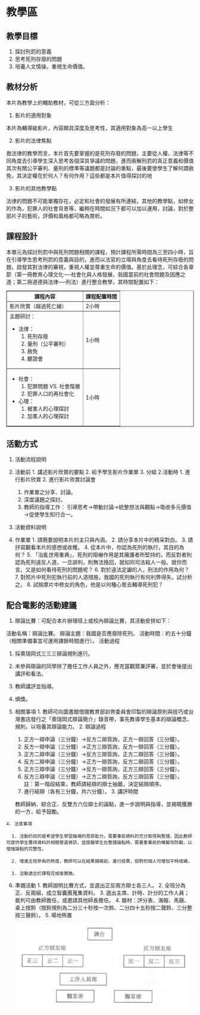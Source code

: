 # 教學區

## 教學目標

1. 探討刑罰的意義
2. 思考死刑存廢的問題
3. 培養人文情操，重視生命價值。

## 教材分析

本片為教學上的輔助教材，可從三方面分析：

1. 影片的適用對象

  本片為輔導級影片，內容頗具深度及思考性，其適用對象為高一以上學生

2. 影片的法律焦點

  救法律的教學而言，本片首先要掌握的是死刑存廢的問題，主要從人權、法律等不同角度去引導學生深入思考各個深具爭議的問題，進而兩解刑罰的真正意義和價值其次有關公平審判、量刑的標準等議題都是討論的重點，最後要使學生了解何謂赦免，其決定權在於何人？有何作用？這些都是本片值得探討的地

3. 影片的其他教學點

  法律的問題不可能單獨存在，必定和社會的發展有所連結，其他的教學點，如修女的作為，犯罪人的社會背景等，繼稍在時間如況下都可以加以運用，討論，對於整部片子的藝術，評價和風格都可略為賞析。

## 課程設計

本單元為探討刑罰中與死刑問題相關的課程，預計課程所需時間為三至四小時，旨在引導學生思考刑罰的意義與目的，進而以法官的立場與角度去看待死刑存廢的問題，啟發其對法律的審視，重視人權並尊重生命的價值。基於此理念，可綜合各章節（第一冊教育心理文化──社會化與人格發展，我國當前的社會問題及因應之道；第二冊道德與法律──刑法）進行整合教學，其時間配置如下：

<table border="1">
  <thead>
    <tr>
      <th>課程內容</th>
      <th>課程配置時間</th>
    </tr>
  </thead>
  <tbody>
    <tr>
      <td>影片欣賞（越過死亡線）</td>
      <td>2小時</td>
    </tr>
    <tr>
      <td>
        主題研討：
        <ul>
          <li>
            法律：
            <ol>
              <li>死刑存廢</li>
              <li>量刑（公平審判）</li>
              <li>赦免</li>
              <li>聽證會</li>
            </ol>
          </li>
        </ul>
      </td>
      <td>1小時</td>
    </tr>
    <tr>
      <td>
        <ul>
          <li>
            社會：
            <ol>
              <li>犯罪問題 VS. 社會階層</li>
              <li>犯罪人口的再社會化</li>
            </ol>
          </li>
          <li>
            心理：
            <ol>
              <li>被害人的心理探討</li>
              <li>加害人的心理探討</li>
            </ol>
          </li>
        </ul>
      </td>
      <td>1小時</td>
    </tr>
  </tbody>
</table>


## 活動方式

1. 活動流程說明
  1. 活動前
    1. 講述影片欣賞的要點
    2. 給予學生影片作業單
    3. 分組
  2.活動時
    1. 進行影片欣賞
    2. 進行影片欣賞討論會
      1. 作業單之分享、討論。
      2. 深度議題之探討。
      3. 教師的指導工作：
        引導思考→帶動討論→統整想法與觀點→吸收多元價值→促使學生知行合一。

2. 活動資料說明
  1. 作業單
    1. 請簡要說明本片的主只與內涵。
    2. 請分享本片中的精采對白。
    3. 請抒寫觀看本片的感想或收穫。
    4. 從本片中，你認為死刑的執行，其目的為何？
    5. 「治亂世用重典」，死刑的阻嚇作用是其擁護者所堅持的，而反對者則認為死刑違反人道，一旦誤判，則無法挽回，就如同司法殺人一般。就你而言，又是如何看待死刑的問題呢？
    6. 對於違法定讞的人，刑法的作用為何？
    7. 對照片中死刑犯執行前的人道措施，我國的死刑執行有何利弊得失，試分析之。
    8. 試揣摩片中修女的角色，他是以何種心態去輔導死刑犯？

## 配合電影的活動建議

1. 辯論比賽：可配合本片辦理班上或校內辯論比賽，其活動安排如下：

  活動名稱：辯論比賽。
  辯論主題：我國是否應廢除死刑。
  活動時間：約五十分鐘（相關準備事宜可運用課餘時間進行）。
  活動過程
  1. 採奧瑞岡式三三三辯論規則進行。
  2. 未參與辯論的同學除了擔任工作人員之外，應充當觀眾兼評審，並於會後提出講評和看法。
  3. 教師講評並指導。
  4. 頒獎。
  5. 相關事項
    1. 教師可向圖書館借閱教育部訓育委員會印製的辯論原則與技巧或台灣書店發行之「奧瑞岡式辯論簡介」錄音帶，事先教導學生基本的辯論概念、規則，以培養其辯論能力。
    2. 辯論過程
      1. 正方一辯申論（三分鐘）→反方二辯質詢，正方一辯回答（三分鐘）。
      2. 反方一辯申論（三分鐘）→正方三辯質詢，反方一辯回答（三分鐘）。
      3. 正方二辯申論（三分鐘）→反方三辯質詢，正方二辯回答（三分鐘）。
      4. 反方二辯申論（三分鐘）→正方一辯質詢，反方二辯回答（三分鐘）。
      5. 正方三辯申論（三分鐘）→反方一辯質詢，正方三辯回答（三分鐘）。
      6. 反方三辯申論（三分鐘）→正方二辯質詢，反方三辯回答（三分鐘）。
        註：第一階段結束，教師請結辯的辯士抽籤，決定結辯順序。
      7. 進行結辯（各有三分鐘，共六分鐘）。
    3. 講評時間

      教師歸納、綜合正、反雙方六位辯士的論點，進一步說明與指導，並揭曉獲勝的一方，給予鼓勵。

    4. 注意事項

      1. 活動的目的是希望學生學習臨場的思辯能力，需要事前資料的充分取得與整理，因此教師可提供學生獲得資料的相關管道資訊，並提醒學生在整理論點時，需著重事前的模擬攻防戰，以增強論點的完整性。

      2. 增進全班參與的熱度，教師可以在結果揭曉前，進行投票，投對的個人可增加平時成績。

      3. 活動適合於課程完成後實施。

  6. 準備活動
    1. 教師說明比賽方式，並選出正反兩方辯士各三人。
    2. 全班分為正、反兩組，成立智囊團蒐集資料。
    3. 選出主席、計時、計分的工作人員；裁判可由教師擔任，或邀請其他師長擔任。
    4. 器材：評分表、海報、馬錶、桌上按鈴（按鈴規則為二分三十秒按一次鈴、二分四十五秒按二聲鈴、三分整按三聲鈴）。
    5. 場地佈置
    
      ![場地佈置](images/4-1.jpg "場地佈置")


